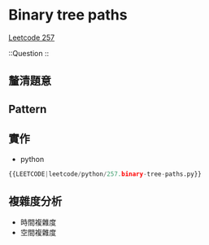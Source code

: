 # Binary tree paths

[Leetcode 257](https://leetcode.com/problems/binary-tree-paths/description/)

::Question
::

## 釐清題意

## Pattern

## 實作

- python

```python
{{LEETCODE|leetcode/python/257.binary-tree-paths.py}}
```

## 複雜度分析

- 時間複雜度
- 空間複雜度
